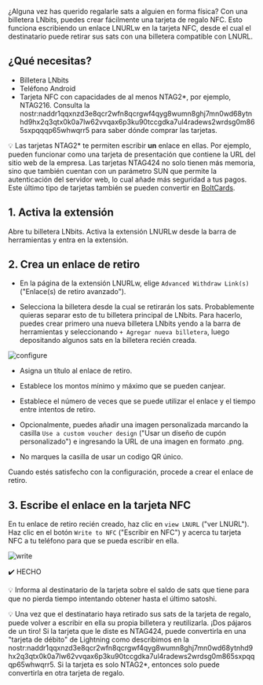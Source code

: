 ¿Alguna vez has querido regalarle sats a alguien en forma física? Con una billetera LNbits, puedes crear fácilmente una tarjeta de regalo NFC. Esto funciona escribiendo un enlace LNURLw en la tarjeta NFC, desde el cual el destinatario puede retirar sus sats con una billetera compatible con LNURL.

## ¿Qué necesitas?

- Billetera LNbits
- Teléfono Android
- Tarjeta NFC con capacidades de al menos NTAG2*, por ejemplo, NTAG216. Consulta la nostr:naddr1qqxnzd3e8qcr2wfn8qcrgwf4qyg8wumn8ghj7mn0wd68ytnhd9hx2q3qtx0k0a7lw62vvqax6p3ku90tccgdka7ul4radews2wrdsg0m865sxpqqqp65whwqrr5 para saber dónde comprar las tarjetas.

💡 Las tarjetas NTAG2* te permiten escribir **un** enlace en ellas. Por ejemplo, pueden funcionar como una tarjeta de presentación que contiene la URL del sitio web de la empresa. Las tarjetas NTAG424 no solo tienen más memoria, sino que también cuentan con un parámetro SUN que permite la autenticación del servidor web, lo cual añade más seguridad a tus pagos. Este último tipo de tarjetas también se pueden convertir en [BoltCards](https://boltcard.org/).

## 1. Activa la extensión
Abre tu billetera LNbits. Activa la extensión LNURLw desde la barra de herramientas y entra en la extensión.

## 2. Crea un enlace de retiro
- En la página de la extensión LNURLw, elige `Advanced Withdraw Link(s)` ("Enlace(s) de retiro avanzado").

- Selecciona la billetera desde la cual se retirarán los sats. Probablemente quieras separar esto de tu billetera principal de LNbits. Para hacerlo, puedes crear primero una nueva billetera LNbits yendo a la barra de herramientas y seleccionando `+ Agregar nueva billetera`, luego depositando algunos sats en la billetera recién creada.

![configure](https://cdn.satellite.earth/9eefb0bcc03e218aac55a5c3bfa06f0cdd59d3b36959c58e3f2f88941cca0d01.webp)

- Asigna un título al enlace de retiro.

- Establece los montos mínimo y máximo que se pueden canjear.

- Establece el número de veces que se puede utilizar el enlace y el tiempo entre intentos de retiro.

- Opcionalmente, puedes añadir una imagen personalizada marcando la casilla `Use a custom voucher design` ("Usar un diseño de cupón personalizado") e ingresando la URL de una imagen en formato .png.

- No marques la casilla de usar un codigo QR único.

Cuando estés satisfecho con la configuración, procede a crear el enlace de retiro.

## 3. Escribe el enlace en la tarjeta NFC
En tu enlace de retiro recién creado, haz clic en `view LNURL` ("ver LNURL"). Haz clic en el botón `Write to NFC` ("Escribir en NFC") y acerca tu tarjeta NFC a tu teléfono para que se pueda escribir en ella.

![write](https://cdn.satellite.earth/7d290d0c076c724af88089f3ad2bdc7c22cac5bc7bb521e5f28c5646a4fe350d.webp)

✔️ HECHO

💡 Informa al destinatario de la tarjeta sobre el saldo de sats que tiene para que no pierda tiempo intentando obtener hasta el último satoshi.

💡 Una vez que el destinatario haya retirado sus sats de la tarjeta de regalo, puede volver a escribir en ella su propia billetera y reutilizarla. ¡Dos pájaros de un tiro! Si la tarjeta que le diste es NTAG424, puede convertirla en una "tarjeta de débito" de Lightning como describimos en la nostr:naddr1qqxnzd3e8qcr2wfn8qcrgwf4qyg8wumn8ghj7mn0wd68ytnhd9hx2q3qtx0k0a7lw62vvqax6p3ku90tccgdka7ul4radews2wrdsg0m865sxpqqqp65whwqrr5. Si la tarjeta es solo NTAG2*, entonces solo puede convertirla en otra tarjeta de regalo.
